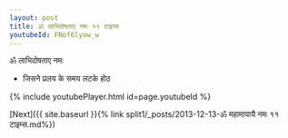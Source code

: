 ```yaml
---
layout: post
title: ॐ लाभिदोषताए नमः ११ टाइम्स
youtubeId: FNof6lyow_w
---
```

 
 
 ॐ लाभिदोषताए नमः  
 
 -  जिसने प्रलय के समय लटके होठ 
 
  
 
  
 
 
 
 
 
 


{% include youtubePlayer.html id=page.youtubeId %}
 
[Next]({{ site.baseurl }}{% link  split1/_posts/2013-12-13-ॐ महामायायै नमः ११ टाइम्स.md%})
 

